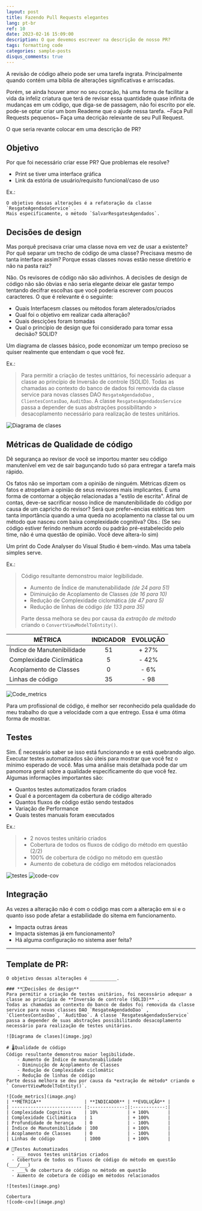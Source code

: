 ```yaml
---
layout: post
title: Fazendo Pull Requests elegantes
lang: pt-br
ref: 10
date: 2023-02-16 15:09:00
description: O que devemos escrever na descrição de nosso PR?
tags: formatting code
categories: sample-posts
disqus_comments: true
---
```


A revisão de código alheio pode ser uma tarefa ingrata. Principalmente quando contém uma bíblia de alterações significativas e arriscadas.

Porém, se ainda houver amor no seu coração, há uma forma de facilitar a vida da infeliz criatura que terá de revisar essa quantidade quase infinita de mudanças em um código, que diga-se de passagem, não foi escrito por ele. 
pode-se optar criar um bom Reademe que o ajude nessa tarefa.
~Faça Pull Requests pequenos~
Faça uma decrição relevante de seu Pull Request.

O que seria revante colocar em uma descrição de PR?


## Objetivo
Por que foi necessário criar esse PR?
Que problemas ele resolve?
- Print se tiver uma interface gráfica
- Link da estória de usuário/requisito funcional/caso de uso 

Ex.: 

```
O objetivo dessas alterações é a refatoração da classe `ResgateAgendadoService` .
Mais especificamente, o método `SalvarResgatesAgendados`.
```

## Decisões de design
Mas porquê precisava criar uma classe nova em vez de usar a existente?
Por quê separar um trecho de código de uma classe?
Precisava mesmo de tanta interface assim?
Porque essas classes novas estão nesse diretório e não na pasta raiz?

Não. Os revisores de código não são adivinhos. A decisões de design de código não são óbvias e não seria elegante deixar ele gastar tempo tentando decifrar escolhas que você poderia escrever com poucos caracteres.
O que é relevante é o seguinte:

- Quais Interfacesm classes ou métodos foram aleterados/criados
- Qual foi o objetivo em realizar cada alteração?
- Quais descições foram tomadas
- Qual o  princípio de design que foi considerado para tomar essa decisão? SOLID?

Um diagrama de classes básico, pode economizar um tempo precioso se quiser realmente que entendam o que você fez.

Ex.:

> Para permitir a criação de testes unittários, foi necessário adequar a classe ao princípio de Inversão de controle (SOLID).
> Todas as chamadas ao contexto do banco de dados foi removida da classe service para novas classes DAO `ResgateAgendadoDao` ,  `ClientesContasDao`, `AuditDao`. A classe `ResgatesAgendadosService` passa a depender de suas abstrações possibilitando > desacoplamento necessário para realização de testes unitários.

 ![Diagrama de clases](/assets/img/2023-01-15-padrao-de-codigo/class-diagram.jpg)

## Métricas de Qualidade de código
Dê segurança ao revisor de você se importou manter seu código manutenível em vez de sair bagunçando tudo só para entregar a tarefa mais rápido.

Os fatos não se importam com a opinião de ninguém.
Métricas dizem os fatos e atropelam a opinião de seus revisores mais implicantes. É uma forma de contornar a objeção relacionadas a "estilo de escrita". Afinal de contas, deve-se sacrificar nosso índice de manutenibilidade do código por causa de um capricho do revisor?
Será que prefer~encias estéticas tem tanta importância quando a uma queda no acoplamento na classe tal ou um método que nasceu com baixa complexidade cognitiva?
Obs.: (Se seu código estiver ferindo nenhum acordo ou padrão pré-estabelecido pelo time, não é uma questão de opinião. Você deve altera-lo sim)

Um print do Code Analyser do Visual Studio é bem-vindo. Mas uma tabela simples serve.

Ex.:

> Código resultante demonstrou maior legibilidade.  
> 	- Aumento de Índice de manutenabilidade *(de 24 para 51)*  
> 	- Diminuição de Acoplamento de Classes *(de 16 para 10)*  
> 	- Redução de Complexidade ciclomática *(de 47 para 5)*  
> 	- Redução de linhas de código *(de 133 para 35)*  
>
>  Parte dessa melhora se deu por causa da *extração de método* criando o `ConvertViewModelToEntity()`.

| **MÉTRICA**                | **INDICADOR** | **EVOLUÇÃO** |
| -------------------------- |:-------------:|:------------:|
| Índice de Manutenibilidade | 51            | + 27%        |
| Complexidade Ciclimática   | 5             | - 42%        | 
| Acoplamento de Classes     | 0             | - 6%         |
| Linhas de código           | 35            | - 98         |

![Code_metrics](/assets/img/2023-01-15-padrao-de-codigo/code_metrics.png)

Para um profissional de código, é melhor ser reconhecido pela qualidade do meu trabalho do que a velocidade com a que entrego. Essa é uma ótima forma de mostrar.

## Testes
Sim. É necessário saber se isso está funcionando e se está quebrando algo.
Executar testes automatizados são úteis para mostrar que você fez o mínimo esperado de você. Mas uma análise mais detalhada pode dar um panomora geral sobre a qualidade especificamente do que você fez.
Algumas informações importantes são:
- Quantos testes automatizados foram criados
- Qual é a porcentagem da cobertura de código alterado
- Quantos fluxos de código estão sendo testados
- Variação de Performance
- Quais testes manuais foram executados

Ex.:
>  - 2 novos testes unitário criados
>  - Cobertura de todos os fluxos de código do método em questão (2/2)
>  - 100% de cobertura de código no método em questão
>  - Aumento de cobetura de código em métodos relacionados
	
![testes](/assets/img/2023-01-15-padrao-de-codigo/tests.png)
![code-cov](/assets/img/2023-01-15-padrao-de-codigo/code-coverage.png)


## Integração
As vezes a alteração não é com o código mas com a alteração em si e o quanto isso pode afetar a estabilidade do sitema em funcionamento.

- Impacta outras áreas
- Impacta sistemas já em funcionamento?
- Há alguma configuração no sistema aser feita?

---


## Template de PR:

```
O objetivo dessas alterações é __________.

### **📐Decisões de design**
Para permitir a criação de testes unitários, foi necessário adequar a classe ao princípio de **Inversão de controle (SOLID)** .
Todas as chamadas ao contexto do banco de dados foi removida da classe service para novas classes DAO `ResgateAgendadoDao` , `ClientesContasDao`, `AuditDao`. A classe `ResgatesAgendadosService` passa a depender de suas abstrações possibilitando desacoplamento necessário para realização de testes unitários.

![Diagrama de clases](image.jpg)

# 🌡️Qualidade de código
Código resultante demonstrou maior legibilidade.  
	- Aumento de Índice de manutenabilidade  
	- Diminuição de Acoplamento de Classes  
	- Redução de Complexidade ciclomátic  
	- Redução de linhas de código  
Parte dessa melhora se deu por causa da *extração de método* criando o ` ConvertViewModelToEntity()`.

![Code_metrics](image.png)  
| **MÉTRICA**                | **INDICADOR** | **EVOLUÇÃO** |
| -------------------------- |:-------------:|:------------:|
| Complexidade Cognitiva     | 10%           | + 100%       |
| Complexidade Ciclimática   | 1             | + 100%       | 
| Profundidade de herança    | 0             | - 100%       |
| Índice de Manutenibilidade | 100           | + 100%       |
| Acoplamento de Classes     | 0             | - 100%       |
| Linhas de código           | 1000          | + 100%       |

# 🧪Testes Automatizados
  - ___ novos testes unitários criados
  - Cobertura de todos os fluxos de código do método em questão (___/___)
  - ___% de cobertura de código no método em questão
  - Aumento de cobetura de código em métodos relacionados
	
![testes](image.png)

Cobertura
![code-cov](image.png)

```